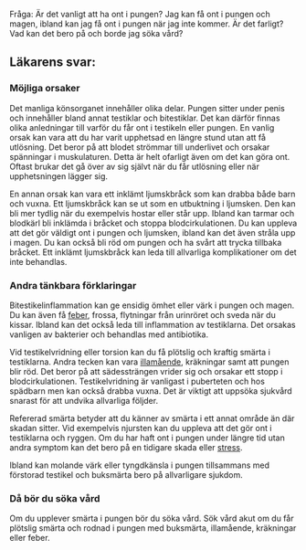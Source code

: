 Fråga: Är det vanligt att ha ont i pungen? Jag kan få ont i pungen och magen, ibland kan jag få ont i pungen när jag inte kommer. Är det farligt? Vad kan det bero på och borde jag söka vård?

Läkarens svar:
--------------

### Möjliga orsaker

Det manliga könsorganet innehåller olika delar. Pungen sitter under penis och innehåller bland annat testiklar och bitestiklar. Det kan därför finnas olika anledningar till varför du får ont i testikeln eller pungen. En vanlig orsak kan vara att du har varit upphetsad en längre stund utan att få utlösning. Det beror på att blodet strömmar till underlivet och orsakar spänningar i muskulaturen. Detta är helt ofarligt även om det kan göra ont. Oftast brukar det gå över av sig självt när du får utlösning eller när upphetsningen lägger sig.

En annan orsak kan vara ett inklämt ljumskbråck som kan drabba både barn och vuxna. Ett ljumskbråck kan se ut som en utbuktning i ljumsken. Den kan bli mer tydlig när du exempelvis hostar eller står upp. Ibland kan tarmar och blodkärl bli inklämda i bråcket och stoppa blodcirkulationen. Du kan uppleva att det gör väldigt ont i pungen och ljumsken, ibland kan det även stråla upp i magen. Du kan också bli röd om pungen och ha svårt att trycka tillbaka bråcket. Ett inklämt ljumskbråck kan leda till allvarliga komplikationer om det inte behandlas.

### Andra tänkbara förklaringar

Bitestikelinflammation kan ge ensidig ömhet eller värk i pungen och magen. Du kan även få [feber](https://www.kry.se/fakta/feber/ "feber"), frossa, flytningar från urinröret och sveda när du kissar. Ibland kan det också leda till inflammation av testiklarna. Det orsakas vanligen av bakterier och behandlas med antibiotika.

Vid testikelvridning eller torsion kan du få plötslig och kraftig smärta i testiklarna. Andra tecken kan vara [illamående](https://www.kry.se/fakta/illamaende/ "illamaende"), kräkningar samt att pungen blir röd. Det beror på att sädessträngen vrider sig och orsakar ett stopp i blodcirkulationen. Testikelvridning är vanligast i puberteten och hos spädbarn men kan också drabba vuxna. Det är viktigt att uppsöka sjukvård snarast för att undvika allvarliga följder.

Refererad smärta betyder att du känner av smärta i ett annat område än där skadan sitter. Vid exempelvis njursten kan du uppleva att det gör ont i testiklarna och ryggen. Om du har haft ont i pungen under längre tid utan andra symptom kan det bero på en tidigare skada eller [stress](https://www.kry.se/fakta/stress/ "stress").

Ibland kan molande värk eller tyngdkänsla i pungen tillsammans med förstorad testikel och buksmärta bero på allvarligare sjukdom.

### Då bör du söka vård

Om du upplever smärta i pungen bör du söka vård. Sök vård akut om du får plötslig smärta och rodnad i pungen med buksmärta, illamående, kräkningar eller feber.